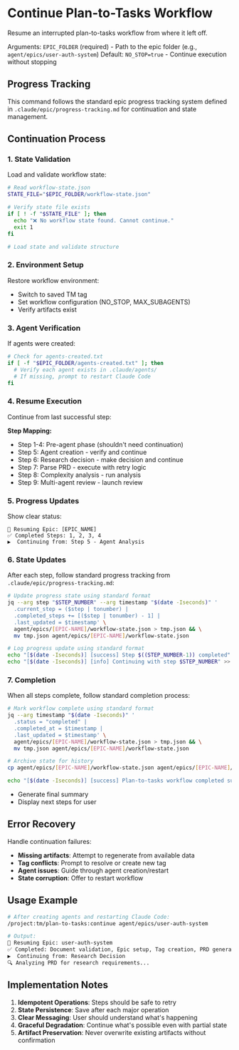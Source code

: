 # Continue Plan-to-Tasks Workflow

Resume an interrupted plan-to-tasks workflow from where it left off.

Arguments: `EPIC_FOLDER` (required) - Path to the epic folder (e.g., `agent/epics/user-auth-system`)
Default: `NO_STOP=true` - Continue execution without stopping

## Progress Tracking

This command follows the standard epic progress tracking system defined in `.claude/epic/progress-tracking.md` for continuation and state management.

## Continuation Process

### 1. State Validation

Load and validate workflow state:

```bash
# Read workflow-state.json
STATE_FILE="$EPIC_FOLDER/workflow-state.json"

# Verify state file exists
if [ ! -f "$STATE_FILE" ]; then
  echo "❌ No workflow state found. Cannot continue."
  exit 1
fi

# Load state and validate structure
```

### 2. Environment Setup

Restore workflow environment:

- Switch to saved TM tag
- Set workflow configuration (NO_STOP, MAX_SUBAGENTS)
- Verify artifacts exist

### 3. Agent Verification

If agents were created:

```bash
# Check for agents-created.txt
if [ -f "$EPIC_FOLDER/agents-created.txt" ]; then
  # Verify each agent exists in .claude/agents/
  # If missing, prompt to restart Claude Code
fi
```

### 4. Resume Execution

Continue from last successful step:

**Step Mapping:**

- Step 1-4: Pre-agent phase (shouldn't need continuation)
- Step 5: Agent creation - verify and continue
- Step 6: Research decision - make decision and continue
- Step 7: Parse PRD - execute with retry logic
- Step 8: Complexity analysis - run analysis
- Step 9: Multi-agent review - launch review

### 5. Progress Updates

Show clear status:

```
📍 Resuming Epic: [EPIC_NAME]
✅ Completed Steps: 1, 2, 3, 4
▶️  Continuing from: Step 5 - Agent Analysis
```

### 6. State Updates

After each step, follow standard progress tracking from `.claude/epic/progress-tracking.md`:

```bash
# Update progress state using standard format
jq --arg step "$STEP_NUMBER" --arg timestamp "$(date -Iseconds)" '
  .current_step = ($step | tonumber) | 
  .completed_steps += [($step | tonumber) - 1] | 
  .last_updated = $timestamp' \
  agent/epics/[EPIC-NAME]/workflow-state.json > tmp.json && \
  mv tmp.json agent/epics/[EPIC-NAME]/workflow-state.json

# Log progress update using standard format
echo "[$(date -Iseconds)] [success] Step $((STEP_NUMBER-1)) completed" >> agent/epics/[EPIC-NAME]/workflow.log
echo "[$(date -Iseconds)] [info] Continuing with step $STEP_NUMBER" >> agent/epics/[EPIC-NAME]/workflow.log
```

### 7. Completion

When all steps complete, follow standard completion process:

```bash
# Mark workflow complete using standard format
jq --arg timestamp "$(date -Iseconds)" '
  .status = "completed" |
  .completed_at = $timestamp |
  .last_updated = $timestamp' \
  agent/epics/[EPIC-NAME]/workflow-state.json > tmp.json && \
  mv tmp.json agent/epics/[EPIC-NAME]/workflow-state.json

# Archive state for history  
cp agent/epics/[EPIC-NAME]/workflow-state.json agent/epics/[EPIC-NAME]/workflow-state.completed.json

echo "[$(date -Iseconds)] [success] Plan-to-tasks workflow completed successfully" >> agent/epics/[EPIC-NAME]/workflow.log
```

- Generate final summary
- Display next steps for user

## Error Recovery

Handle continuation failures:

- **Missing artifacts**: Attempt to regenerate from available data
- **Tag conflicts**: Prompt to resolve or create new tag
- **Agent issues**: Guide through agent creation/restart
- **State corruption**: Offer to restart workflow

## Usage Example

```bash
# After creating agents and restarting Claude Code:
/project:tm/plan-to-tasks:continue agent/epics/user-auth-system

# Output:
📍 Resuming Epic: user-auth-system
✅ Completed: Document validation, Epic setup, Tag creation, PRD generation, Agent creation
▶️  Continuing from: Research Decision
🔍 Analyzing PRD for research requirements...
```

## Implementation Notes

1. **Idempotent Operations**: Steps should be safe to retry
2. **State Persistence**: Save after each major operation
3. **Clear Messaging**: User should understand what's happening
4. **Graceful Degradation**: Continue what's possible even with partial state
5. **Artifact Preservation**: Never overwrite existing artifacts without confirmation
